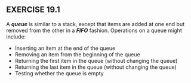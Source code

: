 ## EXERCISE 19.1

A ***queue*** is similar to a stack, except that items are added at one end but removed from the other in a ***FIFO*** fashion. Operations on a queue might include: 
* Inserting an item at the end of the queue 
* Removing an item from the beginning of the queue
* Returning the first item in the queue (without changing the queue)
* Returning the last item in the queue (without changing the queue)
* Testing whether the queue is empty
